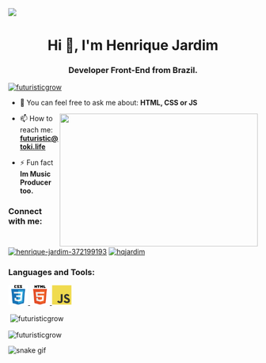 <img src="https://media.licdn.com/dms/image/D4D16AQGbUobEt_CpHw/profile-displaybackgroundimage-shrink_350_1400/0/1669801661723?e=1679529600&v=beta&t=UO6-yR3WkbmPOb-2tcT4MtuQM9OTv8giVzWweAPCSfE">
<h1 align="center">Hi 👋, I'm Henrique Jardim</h1>
<h3 align="center">Developer Front-End from Brazil.</h3>

<p align="left"> <a href="https://github.com/ryo-ma/github-profile-trophy"><img src="https://github-profile-trophy.vercel.app/?username=futuristicgrow" alt="futuristicgrow" /></a> </p>

- 💬 You can feel free to ask me about: **HTML, CSS or JS**

<img align="right" src="https://cdn.discordapp.com/attachments/1059472609764462662/1066462747115651113/giphy_1.gif" width="400" height="268" frameBorder="0" class="giphy-embed" allowFullScreen>

- 📫 How to reach me: **futuristic@toki.life**

- ⚡ Fun fact **Im Music Producer too.**

<h3 align="left">Connect with me:</h3>
<p align="left">
<a href="https://linkedin.com/in/henrique-jardim-372199193" target="blank"><img align="center" src="https://raw.githubusercontent.com/rahuldkjain/github-profile-readme-generator/master/src/images/icons/Social/linked-in-alt.svg" alt="henrique-jardim-372199193" height="30" width="40" /></a>
<a href="https://instagram.com/hqjardim" target="blank"><img align="center" src="https://raw.githubusercontent.com/rahuldkjain/github-profile-readme-generator/master/src/images/icons/Social/instagram.svg" alt="hqjardim" height="30" width="40" /></a>
</p>

<h3 align="left">Languages and Tools:</h3>
<p align="left"> <a href="https://www.w3schools.com/css/" target="_blank" rel="noreferrer"> <img src="https://raw.githubusercontent.com/devicons/devicon/master/icons/css3/css3-original-wordmark.svg" alt="css3" width="40" height="40"/> </a> <a href="https://www.w3.org/html/" target="_blank" rel="noreferrer"> <img src="https://raw.githubusercontent.com/devicons/devicon/master/icons/html5/html5-original-wordmark.svg" alt="html5" width="40" height="40"/> </a> <a href="https://developer.mozilla.org/en-US/docs/Web/JavaScript" target="_blank" rel="noreferrer"> <img src="https://raw.githubusercontent.com/devicons/devicon/master/icons/javascript/javascript-original.svg" alt="javascript" width="40" height="40"/> </a> </p>


<p>&nbsp;<img align="center" src="https://github-readme-stats.vercel.app/api?username=futuristicgrow&show_icons=true&locale=en" alt="futuristicgrow" /></p>

<p><img align="center" src="https://github-readme-streak-stats.herokuapp.com/?user=futuristicgrow&" alt="futuristicgrow" /></p>

![snake gif](https://github.com/FuturisticGrow/FuturisticGrow/blob/output/github-contribution-grid-snake.svg)
